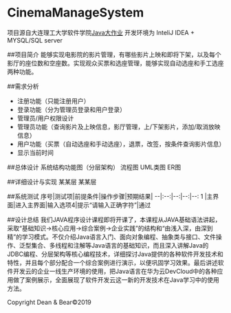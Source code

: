 # CinemaManageSystem
项目源自大连理工大学软件学院[Java大作业](JAVA高级编程大作业.pdf)
开发环境为  InteliJ IDEA + MYSQL/SQL server 

##项目简介
能够实现电影院的影片管理，有哪些影片上映和即将下架，以及每个影厅的座位数和空座数。实现观众买票和选座管理，能够实现自动选座和手工选座两种功能。

##需求分析
+ 注册功能（只能注册用户）
+ 登录功能（分为管理员登录和用户登录）
+ 管理员/用户权限设计
+ 管理员功能（查询影片及上映信息，影厅管理，上/下架影片，添加/取消放映信息）
+ 用户功能（买票（自动选座和手动选座），退票，改签，按条件查询影片信息）
+ 显示当前时间

##总体设计
系统结构功能图（分层架构）
流程图
UML类图
ER图

##详细设计与实现
某某层
某某层

##系统测试
序号|测试项|前提条件|操作步骤|预期结果|
--|:--:|--:|--:|--:
1 |主界面|进入主界面|输入选项4|提示“请输入正确字符”|通过

##设计总结
我们JAVA程序设计课程即将开课了，本课程从JAVA基础语法讲起，采取“基础知识→核心应用→综合案例→企业实践”的结构和“由浅入深，由深到精”的学习模式。不仅介绍Java语言入门、面向对象编程、抽象类与接口、文件操作、泛型集合、多线程和注解等Java语言的基础知识，而且深入讲解Java的JDBC编程、分层架构等核心编程技术，详细探讨Java提供的各种软件开发技术和特性，并且每个部分配合一个综合案例进行演示，以便巩固学习效果。最后讲述软件开发云的企业一线生产环境的使用，把Java语言在华为云DevCloud中的各种应用做了案例展示，全面展现了软件开发云这一新的开发技术在Java学习中的使用方法。

Copyright Dean & Bear©2019
